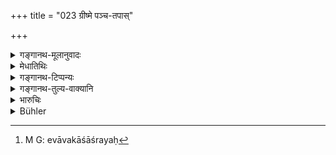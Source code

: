 +++
title = "023 ग्रीष्मे पञ्च-तपास्"

+++

<details><summary>गङ्गानथ-मूलानुवादः</summary>

During summer he shall keep five fires; during the rains, he shall have the sky for his shelter; and during the winter he shall keep wet clothes: gradually increasing his austerities.—(23 ).
</details>

<details><summary>मेधातिथिः</summary>

पञ्चभिर् आत्मानं तापयेत् । चतसृषु दिक्षु अग्नीन्त् संनिधाप्य मध्ये तिष्ठेद् उपरिष्टाद् आदित्यतापं सेवेत । प्रावृष्य् अभ्राण्य् एवावकाश आश्रयः[^७], यस्मिन् देशे देवो वर्षति तं प्रदेशम् आश्रयेद् वर्षनिवारणार्थं छत्रवस्त्रादि न गृह्णीयात् । **हेमन्ते** शीतोपलक्षणार्थम् । एतेन शिशिरे ऽप्य् एष एव विधिः आर्द्रवासस्त्वम् । **क्रमशः** क्रमेण ॥ ६.२३ ॥


[^७]:
     M G: evāvakāśāśrayaḥ
</details>

<details><summary>गङ्गानथ-टिप्पन्यः</summary>

He shall heat himself with five fires; he shall kindle, four fires close
to himself on his four sides and shall expose himself to the sun at the
head.

During the rainy season, he shall have the sky for his sole shelter;
*i.e*., he shall live in a place where the rain falls, and he shall not
hold the umbrella or any such thing to ward off the rain.

‘*During the winter*’,—*i.e*., whenever it is cold; *i.e*., during the
two seasons of *Hemanta* and *Śiśira* (Winter and Midwinter)—he shall
have his clothes wet.

‘*Gradually*’— In due course.—(23).
</details>

<details><summary>गङ्गानथ-तुल्य-वाक्यानि</summary>

**(verses 6.23-24)  
**

*Viṣṇu* (95.1-4).—‘The hermit should emaciate his frame by the practice
of austerities. In summer he should expose himself to five fires. During
the rains, he should sleep in the open air. In the winter, he should
wear wet clothes.’

*Yājñavalkya* (3.52).—‘During the summer, he shall sit in the middle of
five fires; during the rains, he shall he in an open space; during the
winter he shall wear wet clothes; and he shall perform austerities to
the best of his capacity.’

*Do*. (3.46).—(See under 5.)

*Śaṅkha* (Aparārka, p. 944).—‘In the course of time, he should emaciate
his frame by the practice of restrictions, observances, *mantras* and
fastings, to the best of his capacity; clothed in *kuśa* -grass, rags,
hark and skins, wearing his hair in braids, having an upper garment of
the skin of the black antelope and observing such rules as sleeping in
water, among five fires, or in open space.’
</details>

<details><summary>भारुचिः</summary>

023	In summer let him expose himself to the heat of five fires, during the rainy season live under the open sky, and in winter be dressed in wet clothes, (thus) gradually increasing (the rigour of) his austerities.
</details>

<details><summary>Bühler</summary>

023	In summer let him expose himself to the heat of five fires, during the rainy season live under the open sky, and in winter be dressed in wet clothes, (thus) gradually increasing (the rigour of) his austerities.
</details>
